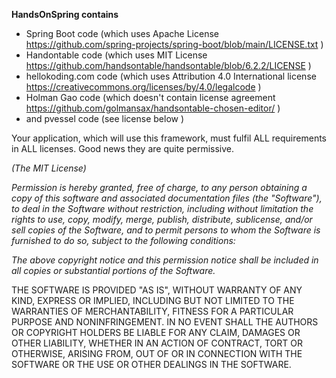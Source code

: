 **HandsOnSpring contains**

- Spring Boot code (which uses Apache License https://github.com/spring-projects/spring-boot/blob/main/LICENSE.txt )
- Handontable code (which uses MIT License https://github.com/handsontable/handsontable/blob/6.2.2/LICENSE )
- hellokoding.com code (which uses Attribution 4.0 International license https://creativecommons.org/licenses/by/4.0/legalcode )
- Holman Gao code (which doesn't contain license agreement https://github.com/golmansax/handsontable-chosen-editor/ )
- and pvessel code (see license below )

Your application, which will use this framework, must fulfil ALL requirements in ALL licenses.
Good news they are quite permissive.

_(The MIT License)_

_Permission is hereby granted, free of charge, to any person obtaining a copy
of this software and associated documentation files (the "Software"), to deal
in the Software without restriction, including without limitation the rights
to use, copy, modify, merge, publish, distribute, sublicense, and/or sell
copies of the Software, and to permit persons to whom the Software is
furnished to do so, subject to the following conditions:_

_The above copyright notice and this permission notice shall be included in all
copies or substantial portions of the Software._

THE SOFTWARE IS PROVIDED "AS IS", WITHOUT WARRANTY OF ANY KIND, EXPRESS OR
IMPLIED, INCLUDING BUT NOT LIMITED TO THE WARRANTIES OF MERCHANTABILITY,
FITNESS FOR A PARTICULAR PURPOSE AND NONINFRINGEMENT. IN NO EVENT SHALL THE
AUTHORS OR COPYRIGHT HOLDERS BE LIABLE FOR ANY CLAIM, DAMAGES OR OTHER
LIABILITY, WHETHER IN AN ACTION OF CONTRACT, TORT OR OTHERWISE, ARISING FROM,
OUT OF OR IN CONNECTION WITH THE SOFTWARE OR THE USE OR OTHER DEALINGS IN THE
SOFTWARE.
